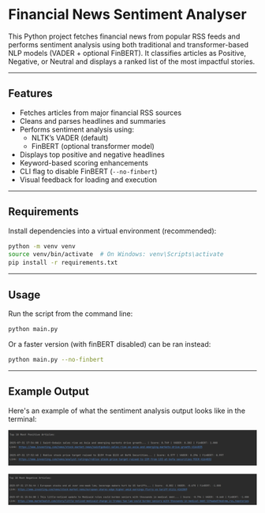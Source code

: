 # Financial News Sentiment Analyser

This Python project fetches financial news from popular RSS feeds and performs sentiment analysis using both traditional and transformer-based NLP models (VADER + optional FinBERT). It classifies articles as Positive, Negative, or Neutral and displays a ranked list of the most impactful stories.

---

## Features

- Fetches articles from major financial RSS sources
- Cleans and parses headlines and summaries
- Performs sentiment analysis using:
  - NLTK’s VADER (default)
  - FinBERT (optional transformer model)
- Displays top positive and negative headlines
- Keyword-based scoring enhancements
- CLI flag to disable FinBERT (`--no-finbert`)
- Visual feedback for loading and execution

---

## Requirements

Install dependencies into a virtual environment (recommended):

```bash
python -m venv venv
source venv/bin/activate  # On Windows: venv\Scripts\activate
pip install -r requirements.txt
```

---

## Usage

Run the script from the command line:

```bash
python main.py
```

Or a faster version (with finBERT disabled) can be ran instead:

```bash
python main.py --no-finbert
```

---

## Example Output

Here's an example of what the sentiment analysis output looks like in the terminal:

![Positive Articles](screenshots/positive_articles.png)

![Negative Articles](screenshots/negative_articles.png)
